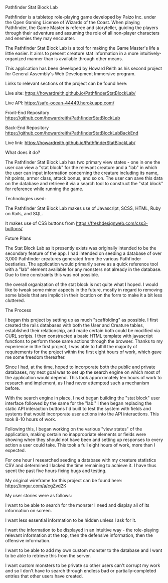 Pathfinder Stat Block Lab

Pathfinder is a tabletop role-playing game developed by Paizo Inc. under the
Open Gaming License of Wizards of the Coast. When playing Pathfinder, the
Game Master is referee and storyteller, guiding the players through their
adventure and assuming the role of all non-player characters and enemies they
may encounter.

The Pathfinder Stat Block Lab is a tool for making the Game Master's life a
little easier. It aims to present creature stat information in a more
intuitively-organized manner than is available through other means.

This application has been developed by Howard Reith as his second project for
General Assembly's Web Development Immersive program.

Links to relevant sections of the project can be found here:

Live site:
https://howardreith.github.io/PathfinderStatBlockLab/

Live API:
https://safe-ocean-44449.herokuapp.com/

Front-End Repository
https://github.com/howardreith/PathfinderStatBlockLab

Back-End Repository
https://github.com/howardreith/PathfinderStatBlockLabBackEnd

Live link:
https://howardreith.github.io/PathfinderStatBlockLab/

What does it do?

The Pathfinder Stat Block Lab has two primary view states - one in one the user
can view a "stat block" for the relevant creature and a "lab" in which the user
can input information concerning the creature including its name, hit points,
armor class, attack bonus, and so on. The user can save this data on the
database and retrieve it via a search tool to construct the "stat block"
for reference while running the game.

Technologies used:

The Pathfinder Stat Block Lab makes use of Javascript, SCSS, HTML, Ruby on Rails,
and SQL.

It makes use of CSS buttons from https://freshdesignweb.com/css3-buttons/

Future Plans

The Stat Block Lab as it presently exists was originally intended to be the
secondary feature of the app. I had intended on seeding a database of over
3,000 Pathfinder creatures generated from the various Pathfinder bestiaries.
The application would primarily serve as a quick reference tool with a
"lab" element available for any monsters not already in the database. Due to
time constraints this was not possible.

the overall organization of the stat block is not quite what I hoped. I would
like to tweak some minor aspects in the future, mostly in regard to removing
some labels that are implicit in their location on the form to make it a bit
less cluttered.

The Process

I began this project by setting up as much "scaffolding" as possible. I first
created the rails databases with both the User and Creature tables, established
their relationship, and made certain both could be modified via CURL scripts.
I then constructed a basic HTML template with javascript functions to perform
those same actions through the browser. Thanks to my experience in the first
project, I was able to fulfill the majority of requirements for the project
within the first eight hours of work, which gave me some freedom thereafter.

Since I had, at the time, hoped to incorporate both the public and private
databases, my next goal was to set up the search engine on which most of the
application would depend. This took approximately ten hours of work to research
and implement, as I had never attempted such a mechanism before.

With the search engine in place, I next began building the "stat block" user
interface followed by the same for the "lab." I then began replacing the static
API interaction buttons I'd built to test the system with fields and systems
that would incorporate user actions into the API interactions. This took 8-10
hours of work.

Following this, I began working on the various "view states" of the application,
making certain no inappropriate elements or fields were showing when they should
not have been and setting up responses to every action a user could take. This
took a full eight hours of work, more than I expected.

For one hour I researched seeding a database with my creature statistics CSV
and determined I lacked the time remaining to achieve it. I have thus spent
the past five hours fixing bugs and testing.

My original wireframe for this project can be found here:
https://imgur.com/a/cgZvd2K

My user stories were as follows:

I want to be able to search for the monster I need and display all of its
information on screen.

I want less essential information to be hidden unless I ask for it.

I want the information to be displayed in an intuitive way - the role-playing
relevant information at the top, then the defensive information, then the
offensive information.

I want to be able to add my own custom monster to the database and I want to be
able to retrieve this from the server.

I want custom monsters to be private so other users can't corrupt my work and
so I don't have to search through endless bad or partially-completed entries
that other users have created.
